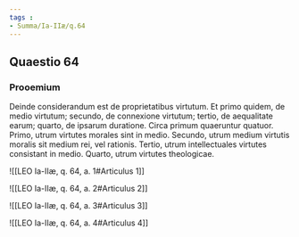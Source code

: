 ```yaml
---
tags : 
- Summa/Ia-IIæ/q.64
---
```


## Quaestio 64

### Prooemium

Deinde considerandum est de proprietatibus virtutum. Et primo quidem, de medio virtutum; secundo, de connexione virtutum; tertio, de aequalitate earum; quarto, de ipsarum duratione. Circa primum quaeruntur quatuor. Primo, utrum virtutes morales sint in medio. Secundo, utrum medium virtutis moralis sit medium rei, vel rationis. Tertio, utrum intellectuales virtutes consistant in medio. Quarto, utrum virtutes theologicae.

![[LEO Ia-IIæ, q. 64, a. 1#Articulus 1]]

![[LEO Ia-IIæ, q. 64, a. 2#Articulus 2]]

![[LEO Ia-IIæ, q. 64, a. 3#Articulus 3]]

![[LEO Ia-IIæ, q. 64, a. 4#Articulus 4]]

